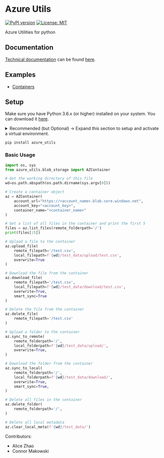 # Azure Utils
[![PyPI version](https://badge.fury.io/py/azure_utils.svg)](https://badge.fury.io/py/azure_utils)
[![License: MIT](https://img.shields.io/badge/License-MIT-yellow.svg)](https://opensource.org/licenses/MIT)

Azure Utilities for python

## Documentation
[Technical documentation](https://connor-makowski.github.io/azure_utils/index.html) can be found [here](https://connor-makowski.github.io/azure_utils/index.html).

## Examples
- [Containers](https://github.com/connor-makowski/azure_utils/tree/main/notebooks/containers/)

## Setup

Make sure you have Python 3.6.x (or higher) installed on your system. You can download it [here](https://www.python.org/downloads/).
<details>
<summary>
Recommended (but Optional) -> Expand this section to setup and activate a virtual environment.
</summary>

  - Install (or upgrade) virtualenv:
  ```
  python3 -m pip install --upgrade virtualenv
  ```
  - Create your virtualenv named `venv`:
  ```
  python3 -m virtualenv venv
  ```
  - Activate your virtual environment
    - On Unix (Mac or Linux):
    ```
    source venv/bin/activate
    ```
    - On Windows:
    ```
    venv\scripts\activate
    ```
</details>

```
pip install azure_utils
```

<!-- ## Examples
See all of the examples [here](https://github.com/connor-makowski/azure_utils/tree/main/notebooks/). -->

### Basic Usage
```py
import os, sys
from azure_utils.blob_storage import AZContainer

# Get the working directory of this file
wd=os.path.abspath(os.path.dirname(sys.argv[0]))

# Create a container object
az = AZContainer(
    account_url="https://<account_name>.blob.core.windows.net",
    account_key="<account_key>",
    container_name="<container_name>"
)

# Get a list of all files in the container and print the first 5
files = az.list_files(remote_folderpath='/')
print(files[:5])

# Upload a file to the container
az.upload_file(
    remote_filepath='/test.csv',
    local_filepath=f'{wd}/test_data/upload/test.csv',
    overwrite=True
)

# Download the file from the container
az.download_file(
    remote_filepath='/test.csv',
    local_filepath=f'{wd}/test_data/download/test.csv',
    overwrite=True,
    smart_sync=True
)

# Delete the file from the container
az.delete_file(
    remote_filepath='/test.csv'
)

# Upload a folder to the container
az.sync_to_remote(
    remote_folderpath='/',
    local_folderpath=f'{wd}/test_data/upload/',
    overwrite=True,
)

# Download the folder from the container
az.sync_to_local(
    remote_folderpath='/',
    local_folderpath=f'{wd}/test_data/download/',
    overwrite=True,
    smart_sync=True,
)

# Delete all files in the container
az.delete_folder(
    remote_folderpath='/',
)

# Delete all local metadata
az.clear_local_meta(f'{wd}/test_data/')
```

Contributors:

- Alice Zhao
- Connor Makowski
